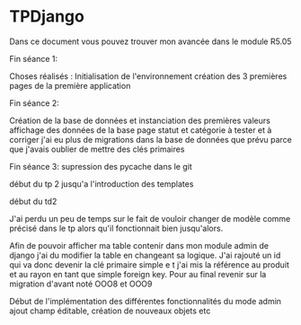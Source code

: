 # TPDjango
Dans ce document vous pouvez trouver mon avancée dans le module R5.05

Fin séance 1:

Choses réalisés :
Initialisation de l'environnement
création des 3 premières pages de la première application


Fin séance 2:

Création de la base de données et instanciation des premières valeurs
affichage des données de la base 
page statut et catégorie à tester et à corriger
j'ai eu plus de migrations dans la base de données que prévu parce que j'avais oublier de mettre des clés primaires

Fin séance 3:
supression des pycache dans le git

début du tp 2 jusqu'a l'introduction des templates

début du td2

J'ai perdu un peu de temps sur le fait de vouloir changer de modèle comme précisé dans le tp alors qu'il fonctionnait bien jusqu'alors. 

Afin de pouvoir afficher ma table contenir dans mon module admin de django j'ai du modifier la table en changeant sa logique. J'ai rajouté un id qui va donc devenir la clé primaire simple e t j'ai mis la référence au produit et au rayon en tant que simple foreign key. Pour au final revenir sur la migration d'avant noté OOO8 et OOO9

Début de l'implémentation des différentes fonctionnalités du mode admin ajout champ éditable, création de nouveaux objets etc




